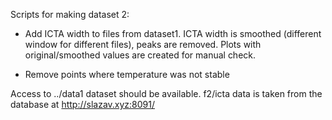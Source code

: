 Scripts for making dataset 2:

- Add ICTA width to files from dataset1.
  ICTA width is smoothed (different window for different files),
  peaks are removed. Plots with original/smoothed values are
  created for manual check.

- Remove points where temperature was not stable

Access to ../data1 dataset should be available.
f2/icta data is taken from the database at http://slazav.xyz:8091/



